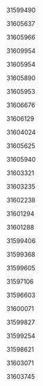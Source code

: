 31599490

31605637

31605966

31609954

31605954

31605890

31605953

31606676

31606129

31604024

31605625

31605940

31603321

31603235

31602238

31601294

31601288

31599406

31599368

31599605

31597106

31596603

31600071

31599827

31599254

31598621

31603071

31603745

